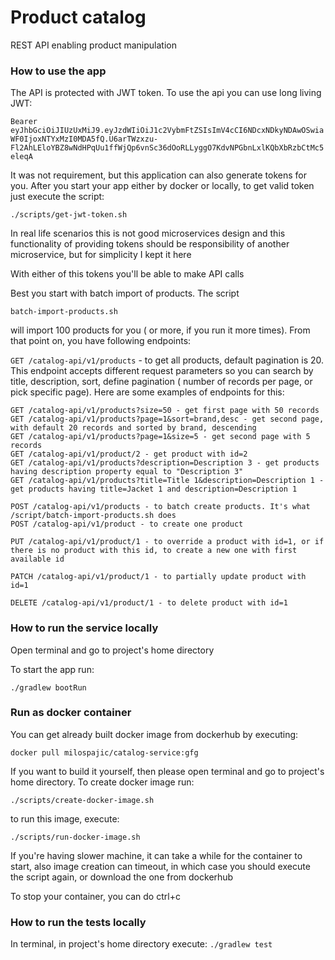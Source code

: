 # Product catalog

REST API enabling product manipulation

### How to use the app

The API is protected with JWT token. To use the api you can use long living JWT: 

`Bearer eyJhbGciOiJIUzUxMiJ9.eyJzdWIiOiJ1c2VybmFtZSIsImV4cCI6NDcxNDkyNDAwOSwiaWF0IjoxNTYxMzI0MDA5fQ.U6arTWzxzu-Fl2AhLEloYBZ8wNdHPqUu1ffWjQp6vnSc36dOoRLLyggO7KdvNPGbnLxlKQbXbRzbCtMc5eleqA`

It was not requirement, but this application can also generate tokens for you. After you start your app either by docker or locally, to get valid token just execute the script: 

`./scripts/get-jwt-token.sh`

In real life scenarios this is not good microservices design and this functionality of providing tokens should be responsibility of another microservice, but for simplicity I kept it here

With either of this tokens you'll be able to make API calls

Best you start with batch import of products. The script

`batch-import-products.sh`

will import 100 products for you ( or more, if you run it more times). From that point on, you have following endpoints:

`GET /catalog-api/v1/products` - to get all products, default pagination is 20. This endpoint accepts different request parameters so you can search by title, description, sort, define pagination ( number of records per page, or pick specific page). Here are some examples of endpoints for this:

```
GET /catalog-api/v1/products?size=50 - get first page with 50 records 
GET /catalog-api/v1/products?page=1&sort=brand,desc - get second page, with default 20 records and sorted by brand, descending
GET /catalog-api/v1/products?page=1&size=5 - get second page with 5 records
GET /catalog-api/v1/product/2 - get product with id=2
GET /catalog-api/v1/products?description=Description 3 - get products having description property equal to "Description 3"
GET /catalog-api/v1/products?title=Title 1&description=Description 1 - get products having title=Jacket 1 and description=Description 1

POST /catalog-api/v1/products - to batch create products. It's what /script/batch-import-products.sh does
POST /catalog-api/v1/product - to create one product

PUT /catalog-api/v1/product/1 - to override a product with id=1, or if there is no product with this id, to create a new one with first available id

PATCH /catalog-api/v1/product/1 - to partially update product with id=1

DELETE /catalog-api/v1/product/1 - to delete product with id=1
```

### How to run the service locally

Open terminal and go to project's home directory

To start the app run:

`./gradlew bootRun`

### Run as docker container

You can get already built docker image from dockerhub by executing:

`docker pull milospajic/catalog-service:gfg`

If you want to build it yourself, then please open terminal and go to project's home directory. To create docker image run:

`./scripts/create-docker-image.sh`

to run this image, execute:

`./scripts/run-docker-image.sh`

If you're having slower machine, it can take a while for the container to start, also image creation can timeout, in which case you should execute the script again, or download the one from dockerhub

To stop your container, you can do ctrl+c

### How to run the tests locally

In terminal, in project's home directory execute: 
`./gradlew test`

